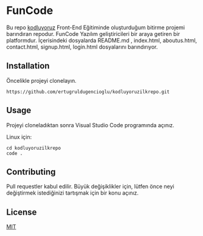 # FunCode

Bu repo [kodluyoruz](https://www.kodluyoruz.org/) Front-End Eğitiminde oluşturduğum bitirme projemi barındıran repodur. FunCode Yazılım geliştiricileri bir araya getiren bir platformdur. İçerisindeki dosyalarda README.md , index.html, aboutus.html, contact.html, signup.html, login.html dosyalarını barındırıyor.

## Installation
Öncelikle projeyi clonelayın.
```
https://github.com/ertugruldugencioglu/kodluyoruzilkrepo.git
```

## Usage
Projeyi cloneladıktan sonra Visual Studio Code programında açınız.

Linux için:
```  
cd kodluyoruzilkrepo
code .
```
## Contributing
Pull requestler kabul edilir. Büyük değişiklikler için, lütfen önce neyi değiştirmek istediğinizi tartışmak için bir konu açınız.
## License
[MIT](https://choosealicense.com/licenses/mit/)
